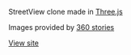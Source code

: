StreetView clone made in [Three.js](https://threejs.org/)

Images provided by [360 stories](https://360stories.com/)

[View site](https://abe511.github.io/streetview/)
